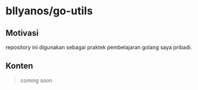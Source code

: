 # bllyanos/go-utils

## Motivasi
repository ini digunakan sebagai praktek pembelajaran golang saya pribadi.

## Konten
> coming soon